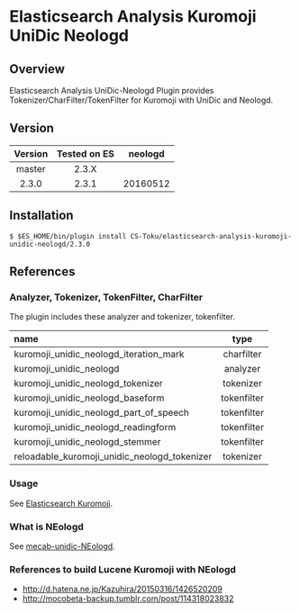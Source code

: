Elasticsearch Analysis Kuromoji UniDic Neologd
=======================

## Overview

Elasticsearch Analysis UniDic-Neologd Plugin provides Tokenizer/CharFilter/TokenFilter for Kuromoji with UniDic and Neologd.

## Version

| Version   | Tested on ES | neologd  |
|:---------:|:------------:|:--------:|
| master    | 2.3.X        |          |
| 2.3.0     | 2.3.1        | 20160512 |

## Installation

    $ $ES_HOME/bin/plugin install CS-Toku/elasticsearch-analysis-kuromoji-unidic-neologd/2.3.0

## References

### Analyzer, Tokenizer, TokenFilter, CharFilter

The plugin includes these analyzer and tokenizer, tokenfilter.

| name                                             | type        |
|:-------------------------------------------------|:-----------:|
| kuromoji\_unidic\_neologd\_iteration\_mark       | charfilter  |
| kuromoji\_unidic\_neologd                        | analyzer    |
| kuromoji\_unidic\_neologd\_tokenizer             | tokenizer   |
| kuromoji\_unidic\_neologd\_baseform              | tokenfilter |
| kuromoji\_unidic\_neologd\_part\_of\_speech      | tokenfilter |
| kuromoji\_unidic\_neologd\_readingform           | tokenfilter |
| kuromoji\_unidic\_neologd\_stemmer               | tokenfilter |
| reloadable\_kuromoji\_unidic\_neologd\_tokenizer | tokenizer   |

### Usage

See [Elasticsearch Kuromoji](https://github.com/elastic/elasticsearch-analysis-kuromoji "elasticsearch-analysis-kuromoji").

### What is NEologd

See [mecab-unidic-NEologd](https://github.com/neologd/mecab-unidic-neologd "mecab-unidic-NEologd").

### References to build Lucene Kuromoji with NEologd

* http://d.hatena.ne.jp/Kazuhira/20150316/1426520209
* http://mocobeta-backup.tumblr.com/post/114318023832

